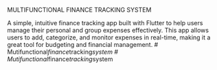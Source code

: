 

MULTIFUNCTIONAL FINANCE TRACKING SYSTEM


A simple, intuitive finance tracking app built with Flutter to help users manage their personal and group expenses effectively. This app allows users to add, categorize, and monitor expenses in real-time, making it a great tool for budgeting and financial management.
#   M u t i f u n c t i o n a l _ f i n a n c e _ t r a c k i n g _ s y s t e m  
 #   M u t i f u n c t i o n a l _ f i n a n c e _ t r a c k i n g _ s y s t e m  
 